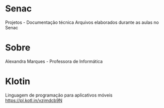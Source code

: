 # Senac
Projetos - Documentação técnica
Arquivos elaborados durante as aulas no Senac
# Sobre
Alexandra Marques - Professora de Informática
# Klotin
Linguagem de programação para aplicativos móveis
https://pl.kotl.in/vzjmdcb9N
